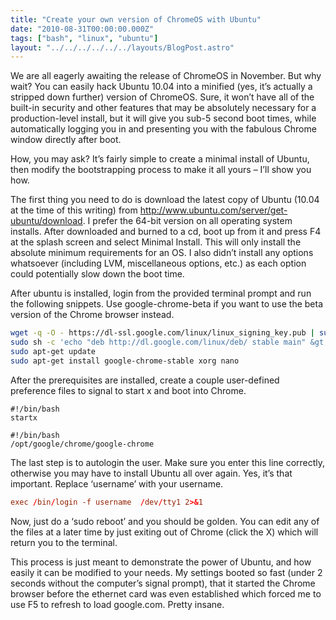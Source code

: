 ```yaml
---
title: "Create your own version of ChromeOS with Ubuntu"
date: "2010-08-31T00:00:00.000Z"
tags: ["bash", "linux", "ubuntu"]
layout: "../../../../../../layouts/BlogPost.astro"
---
```


We are all eagerly awaiting the release of ChromeOS in November. But why wait? You can easily hack Ubuntu 10.04 into a minified (yes, it’s actually a stripped down further) version of ChromeOS. Sure, it won’t have all of the built-in security and other features that may be absolutely necessary for a production-level install, but it will give you sub-5 second boot times, while automatically logging you in and presenting you with the fabulous Chrome window directly after boot.

How, you may ask? It’s fairly simple to create a minimal install of Ubuntu, then modify the bootstrapping process to make it all yours – I’ll show you how.

The first thing you need to do is download the latest copy of Ubuntu (10.04 at the time of this writing) from <a href="http://www.ubuntu.com/server/get-ubuntu/download" target="_blank">http://www.ubuntu.com/server/get-ubuntu/download</a>. I prefer the 64-bit version on all operating system installs. After downloaded and burned to a cd, boot up from it and press F4 at the splash screen and select Minimal Install. This will only install the absolute minimum requirements for an OS. I also didn’t install any options whatsoever (including LVM, miscellaneous options, etc.) as each option could potentially slow down the boot time.

After ubuntu is installed, login from the provided terminal prompt and run the following snippets. Use google-chrome-beta if you want to use the beta version of the Chrome browser instead.

```bash
wget -q -O - https://dl-ssl.google.com/linux/linux_signing_key.pub | sudo apt-key add -
sudo sh -c 'echo "deb http://dl.google.com/linux/deb/ stable main" &gt;&gt; /etc/apt/sources.list.d/google.list'
sudo apt-get update
sudo apt-get install google-chrome-stable xorg nano
```

After the prerequisites are installed, create a couple user-defined preference files to signal to start x and boot into Chrome.

```bash:title=&Tilde;/.bash_profile
#!/bin/bash
startx
```

```bash:title=&Tilde;/.xsession
#!/bin/bash
/opt/google/chrome/google-chrome
```

The last step is to autologin the user. Make sure you enter this line correctly, otherwise you may have to install Ubuntu all over again. Yes, it’s that important. Replace ‘username’ with your username.

```bash:title=/etc/init/tty1.conf
exec /bin/login -f username  /dev/tty1 2>&1
```

Now, just do a ‘sudo reboot’ and you should be golden. You can edit any of the files at a later time by just exiting out of Chrome (click the X) which will return you to the terminal.

This process is just meant to demonstrate the power of Ubuntu, and how easily it can be modified to your needs. My settings booted so fast (under 2 seconds without the computer’s signal prompt), that it started the Chrome browser before the ethernet card was even established which forced me to use F5 to refresh to load google.com. Pretty insane.
